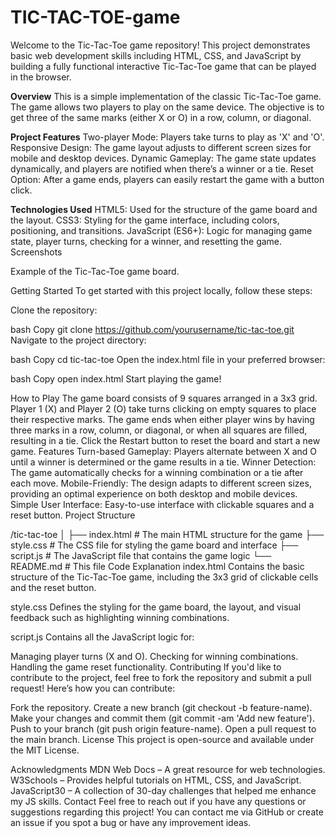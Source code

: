 # TIC-TAC-TOE-game
Welcome to the Tic-Tac-Toe game repository! This project demonstrates basic web development skills including HTML, CSS, and JavaScript by building a fully functional interactive Tic-Tac-Toe game that can be played in the browser.

<b>Overview</b>
This is a simple implementation of the classic Tic-Tac-Toe game. The game allows two players to play on the same device. The objective is to get three of the same marks (either X or O) in a row, column, or diagonal.

<b>Project Features</b>
Two-player Mode: Players take turns to play as 'X' and 'O'.
Responsive Design: The game layout adjusts to different screen sizes for mobile and desktop devices.
Dynamic Gameplay: The game state updates dynamically, and players are notified when there’s a winner or a tie.
Reset Option: After a game ends, players can easily restart the game with a button click.

<b>Technologies Used</b>
HTML5: Used for the structure of the game board and the layout.
CSS3: Styling for the game interface, including colors, positioning, and transitions.
JavaScript (ES6+): Logic for managing game state, player turns, checking for a winner, and resetting the game.
Screenshots

Example of the Tic-Tac-Toe game board.

Getting Started
To get started with this project locally, follow these steps:

Clone the repository:

bash
Copy
git clone https://github.com/yourusername/tic-tac-toe.git
Navigate to the project directory:

bash
Copy
cd tic-tac-toe
Open the index.html file in your preferred browser:

bash
Copy
open index.html
Start playing the game!

How to Play
The game board consists of 9 squares arranged in a 3x3 grid.
Player 1 (X) and Player 2 (O) take turns clicking on empty squares to place their respective marks.
The game ends when either player wins by having three marks in a row, column, or diagonal, or when all squares are filled, resulting in a tie.
Click the Restart button to reset the board and start a new game.
Features
Turn-based Gameplay: Players alternate between X and O until a winner is determined or the game results in a tie.
Winner Detection: The game automatically checks for a winning combination or a tie after each move.
Mobile-Friendly: The design adapts to different screen sizes, providing an optimal experience on both desktop and mobile devices.
Simple User Interface: Easy-to-use interface with clickable squares and a reset button.
Project Structure

/tic-tac-toe
│
├── index.html         # The main HTML structure for the game
├── style.css          # The CSS file for styling the game board and interface
├── script.js          # The JavaScript file that contains the game logic
└── README.md          # This file
Code Explanation
index.html
Contains the basic structure of the Tic-Tac-Toe game, including the 3x3 grid of clickable cells and the reset button.

style.css
Defines the styling for the game board, the layout, and visual feedback such as highlighting winning combinations.

script.js
Contains all the JavaScript logic for:

Managing player turns (X and O).
Checking for winning combinations.
Handling the game reset functionality.
Contributing
If you'd like to contribute to the project, feel free to fork the repository and submit a pull request! Here’s how you can contribute:

Fork the repository.
Create a new branch (git checkout -b feature-name).
Make your changes and commit them (git commit -am 'Add new feature').
Push to your branch (git push origin feature-name).
Open a pull request to the main branch.
License
This project is open-source and available under the MIT License.

Acknowledgments
MDN Web Docs – A great resource for web technologies.
W3Schools – Provides helpful tutorials on HTML, CSS, and JavaScript.
JavaScript30 – A collection of 30-day challenges that helped me enhance my JS skills.
Contact
Feel free to reach out if you have any questions or suggestions regarding this project! You can contact me via GitHub or create an issue if you spot a bug or have any improvement ideas.
